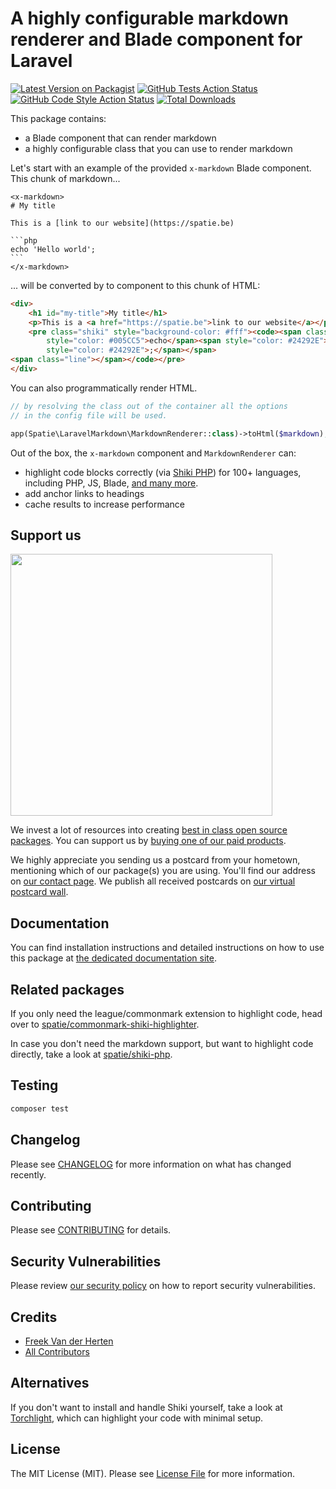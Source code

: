 # A highly configurable markdown renderer and Blade component for Laravel

[![Latest Version on Packagist](https://img.shields.io/packagist/v/spatie/laravel-markdown.svg?style=flat-square)](https://packagist.org/packages/spatie/laravel-markdown)
[![GitHub Tests Action Status](https://img.shields.io/github/workflow/status/spatie/laravel-markdown/run-tests?label=tests)](https://github.com/spatie/laravel-markdown/actions?query=workflow%3Arun-tests+branch%3Amain)
[![GitHub Code Style Action Status](https://img.shields.io/github/workflow/status/spatie/laravel-markdown/Check%20&%20fix%20styling?label=code%20style)](https://github.com/spatie/laravel-markdown/actions?query=workflow%3A"Check+%26+fix+styling"+branch%3Amain)
[![Total Downloads](https://img.shields.io/packagist/dt/spatie/laravel-markdown.svg?style=flat-square)](https://packagist.org/packages/spatie/laravel-markdown)

This package contains:

- a Blade component that can render markdown
- a highly configurable class that you can use to render markdown

Let's start with an example of the provided `x-markdown` Blade component. This chunk of markdown...

````blade
<x-markdown>
# My title

This is a [link to our website](https://spatie.be)

```php
echo 'Hello world';
```
</x-markdown>
````

... will be converted by to component to this chunk of HTML:

```html
<div>
    <h1 id="my-title">My title</h1>
    <p>This is a <a href="https://spatie.be">link to our website</a></p>
    <pre class="shiki" style="background-color: #fff"><code><span class="line"><span
        style="color: #005CC5">echo</span><span style="color: #24292E"> </span><span style="color: #032F62">&#39;Hello world&#39;</span><span
        style="color: #24292E">;</span></span>
<span class="line"></span></code></pre>
</div>
```

You can also programmatically render HTML.

```php
// by resolving the class out of the container all the options
// in the config file will be used.

app(Spatie\LaravelMarkdown\MarkdownRenderer::class)->toHtml($markdown);
```

Out of the box, the `x-markdown` component and `MarkdownRenderer` can:

- highlight code blocks correctly (via [Shiki PHP](https://github.com/spatie/shiki-php)) for 100+ languages, including PHP, JS, Blade, [and many more](https://github.com/shikijs/shiki/blob/master/docs/languages.md).
- add anchor links to headings
- cache results to increase performance

## Support us

[<img src="https://github-ads.s3.eu-central-1.amazonaws.com/laravel-markdown.jpg?t=1" width="419px" />](https://spatie.be/github-ad-click/laravel-markdown)

We invest a lot of resources into creating [best in class open source packages](https://spatie.be/open-source). You can support us by [buying one of our paid products](https://spatie.be/open-source/support-us).

We highly appreciate you sending us a postcard from your hometown, mentioning which of our package(s) you are using. You'll find our address on [our contact page](https://spatie.be/about-us). We publish all received postcards on [our virtual postcard wall](https://spatie.be/open-source/postcards).

## Documentation

You can find installation instructions and detailed instructions on how to use this package at [the dedicated documentation site](https://docs.spatie.be/laravel-markdown/v1/introduction/).

## Related packages

If you only need the league/commonmark extension to highlight code, head over to [spatie/commonmark-shiki-highlighter](https://github.com/spatie/commonmark-shiki-highlighter).

In case you don't need the markdown support, but want to highlight code directly, take a look at [spatie/shiki-php](https://github.com/spatie/shiki-php).

## Testing

```bash
composer test
```

## Changelog

Please see [CHANGELOG](CHANGELOG.md) for more information on what has changed recently.

## Contributing

Please see [CONTRIBUTING](https://github.com/spatie/.github/blob/main/CONTRIBUTING.md) for details.

## Security Vulnerabilities

Please review [our security policy](../../security/policy) on how to report security vulnerabilities.

## Credits

- [Freek Van der Herten](https://github.com/freekmurze)
- [All Contributors](../../contributors)

## Alternatives

If you don't want to install and handle Shiki yourself, take a look at [Torchlight](https://torchlight.dev), which can highlight your code with minimal setup.

## License

The MIT License (MIT). Please see [License File](LICENSE.md) for more information.
